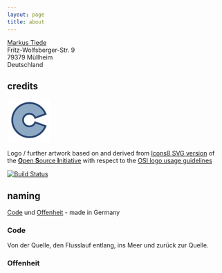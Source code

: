 ```yaml
---
layout: page
title: about
---
```


[Markus Tiede](http://www.mtiede.de) <br>
Fritz-Wolfsberger-Str. 9 <br>
79379 Müllheim <br>
Deutschland

## credits
![Logo](/assets/img/open-code-logo-100x100.png)

Logo / further artwork based on and derived from [Icons8 SVG version](https://icons8.com/icon/23872/Open-Source) of the [**O**pen **S**ource **I**nitiative](https://opensource.org) with respect to the [OSI logo usage guidelines](https://opensource.org/logo-usage-guidelines)

[![Build Status](https://travis-ci.org/open-co-de/open-co-de.github.io.svg)](https://travis-ci.org/open-co-de/open-co-de.github.io)

## naming
[Code](#code) und [Offenheit](#offenheit) - made in Germany

### Code
Von der Quelle, den Flusslauf entlang, ins Meer und zurück zur Quelle.

### Offenheit
